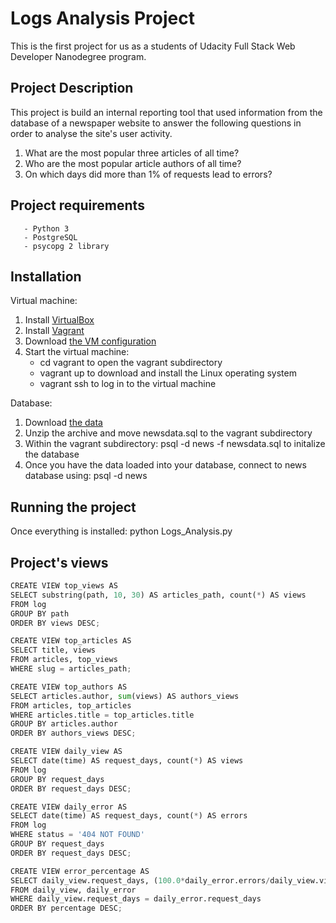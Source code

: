 # Logs Analysis Project

This is the first project for us as a students of Udacity Full Stack Web Developer Nanodegree program.

## Project Description 

This project is build an internal reporting tool that used information from the database of a newspaper website to answer the following questions in order to analyse the site's user activity.
  1. What are the most popular three articles of all time?
  2. Who are the most popular article authors of all time?
  3. On which days did more than 1% of requests lead to errors?

## Project requirements

       - Python 3 
       - PostgreSQL 
       - psycopg 2 library

## Installation

Virtual machine:

  1. Install [VirtualBox](https://www.virtualbox.org/wiki/Downloads) 
  2. Install [Vagrant](https://www.vagrantup.com/downloads.html)
  3. Download [the VM configuration](https://d17h27t6h515a5.cloudfront.net/topher/2017/August/59822701_fsnd-virtual-machine/fsnd-virtual-machine.zip)
  4. Start the virtual machine:
      - cd vagrant to open the vagrant subdirectory
      - vagrant up to download and install the Linux operating system
      - vagrant ssh to log in to the virtual machine

Database:

  1. Download [the data](https://d17h27t6h515a5.cloudfront.net/topher/2016/August/57b5f748_newsdata/newsdata.zip)
  2. Unzip the archive and move newsdata.sql to the vagrant subdirectory
  3. Within the vagrant subdirectory: psql -d news -f newsdata.sql to initalize the database
  4. Once you have the data loaded into your database, connect to news database using: psql -d news

## Running the project
Once everything is installed: python Logs_Analysis.py

## Project's views

```python
CREATE VIEW top_views AS
SELECT substring(path, 10, 30) AS articles_path, count(*) AS views
FROM log
GROUP BY path
ORDER BY views DESC;
```
```python
CREATE VIEW top_articles AS
SELECT title, views
FROM articles, top_views
WHERE slug = articles_path;
```
```python
CREATE VIEW top_authors AS
SELECT articles.author, sum(views) AS authors_views
FROM articles, top_articles
WHERE articles.title = top_articles.title
GROUP BY articles.author
ORDER BY authors_views DESC;
```
```python
CREATE VIEW daily_view AS
SELECT date(time) AS request_days, count(*) AS views
FROM log 
GROUP BY request_days
ORDER BY request_days DESC;
```
```python
CREATE VIEW daily_error AS
SELECT date(time) AS request_days, count(*) AS errors
FROM log 
WHERE status = '404 NOT FOUND'
GROUP BY request_days 
ORDER BY request_days DESC;
```
```python
CREATE VIEW error_percentage AS
SELECT daily_view.request_days, (100.0*daily_error.errors/daily_view.views) AS percentage
FROM daily_view, daily_error
WHERE daily_view.request_days = daily_error.request_days
ORDER BY percentage DESC;
```